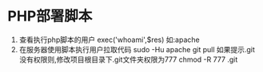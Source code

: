 # PHP部署脚本
1. 查看执行php脚本的用户 exec('whoami',$res) 如:apache
2. 在服务器使用脚本执行用户拉取代码 sudo -Hu apache git pull
如果提示.git 没有权限则,修改项目根目录下.git文件夹权限为777 chmod -R 777 .git